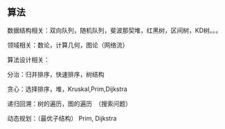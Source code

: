 ## 算法

数据结构相关：双向队列，随机队列，斐波那契堆，红黑树，区间树，KD树。。。

领域相关：数论，计算几何，图论（网络流）

算法设计相关：

分治：归并排序，快速排序，树结构

贪心：选择排序，堆，Kruskal,Prim,Dijkstra

递归回溯：树的遍历，图的遍历　（搜索问题）

动态规划：（最优子结构） Prim, Dijkstra



